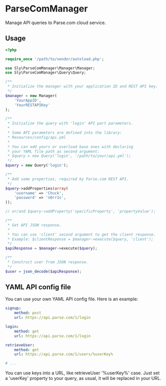 # ParseComManager

Manage API queries to Parse.com cloud service.

## Usage

``` php
<?php

require_once '/path/to/vendor/autoload.php';

use Sly\ParseComManager\Manager\Manager;
use Sly\ParseComManager\Query\Query;

/**
 * Initialize the manager with your application ID and REST API key.
 */
$manager = new Manager(
    'YourAppID',
    'YourRESTAPIKey'
);

/**
 * Initialize the query with 'login' API part parameters.
 *
 * Some API parameters are defined into the library:
 * Resources/config/api.yml
 *
 * You can add yours or overload base ones with declaring
 * your YAML file path as second argument:
 * $query = new Query('login', '/path/to/your/api.yml');
 */
$query = new Query('login');

/**
 * Add some properties, required by Parse.com REST API.
 */
$query->addProperties(array(
    'username' => 'Chuck',
    'password' => 'n0rr1s',
));

// or/and $query->addProperty('specificProperty', 'propertyValue');

/**
 * Get API JSON response.
 * 
 * You can use 'client' second argument to get the client response.
 * Example: $clientResponse = $manager->execute($query, 'client');
 */
$apiResponse = $manager->execute($query);

/**
 * Construct user from JSON response.
 */
$user = json_decode($apiResponse);
```

## YAML API config file

You can use your own YAML API config file. Here is an example:

``` yaml
signup:
    method: post
    url: https://api.parse.com/1/login

login:
    method: get
    url: https://api.parse.com/1/login

retrieveUser:
    method: get
    url: https://api.parse.com/1/users/%userKey%

# ...
```

You can use keys into a URL, like retrieveUser '%userKey%' case.
Just set a 'userKey' property to your query, as usual, it will be replaced
in your URL.
